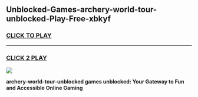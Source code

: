
## Unblocked-Games-archery-world-tour-unblocked-Play-Free-xbkyf
<h3>
<a href="https://premium76.site?title=archery-world-tour-unblocked&ref=23A">CLICK TO PLAY</a></h3>
<hr>

<h3>
<a href="https://premium76.site?title=archery-world-tour-unblocked&ref=23A">CLICK 2 PLAY</a>
  
</h3>

<a href="https://premium76.site?title=archery-world-tour-unblocked&ref=23A"><img src="https://clearcache.store/games.png"></a>


**archery-world-tour-unblocked games unblocked: Your Gateway to Fun and Accessible Online Gaming**
